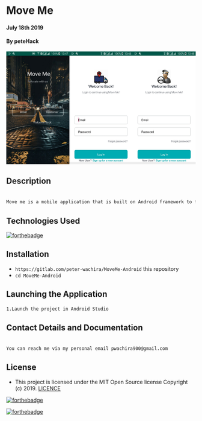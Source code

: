 # Move Me
#### July 18th 2019
#### By **peteHack**
![](screenshots/moveme_app3.png)

## Description

```bash

Move me is a mobile application that is built on Android framework to facilitate the process of delivery and relocation process of businesses and household items.

```
## Technologies Used
[![forthebadge](https://forthebadge.com/images/badges/made-with-java.svg)](https://forthebadge.com)



## Installation
* `https://gitlab.com/peter-wachira/MoveMe-Android` this repository
* `cd MoveMe-Android`

## Launching the Application

```bash
1.Launch the project in Android Studio

```


## Contact Details and Documentation

```bash

You can reach me via my personal email pwachira900@gmail.com

```



## License

- This project is licensed under the MIT Open Source license Copyright (c) 2019. [LICENCE](https://github.com/peter-wachira/MoveMe-Android/blob/development/LICENCE)

[![forthebadge](https://forthebadge.com/images/badges/powered-by-electricity.svg)](https://forthebadge.com)

[![forthebadge](https://forthebadge.com/images/badges/makes-people-smile.svg)](https://forthebadge.com)
